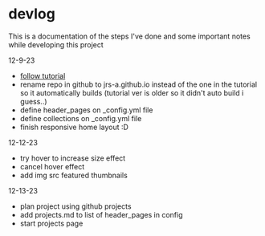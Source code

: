 # devlog
This is a documentation of the steps I've done and some important notes while developing this project

12-9-23
- [follow tutorial](https://youtu.be/zijOXpZzdvs?si=5Dt2kr56M4TAyt30)
- rename repo in github to jrs-a.github.io instead of the one in the tutorial so it automatically builds (tutorial ver is older so it didn't auto build i guess..)
- define header_pages on _config.yml file
- define collections on _config.yml file
- finish responsive home layout :D

12-12-23
- try hover to increase size effect
- cancel hover effect
- add img src featured thumbnails

12-13-23
- plan project using github projects
- add projects.md to list of header_pages in config
- start projects page